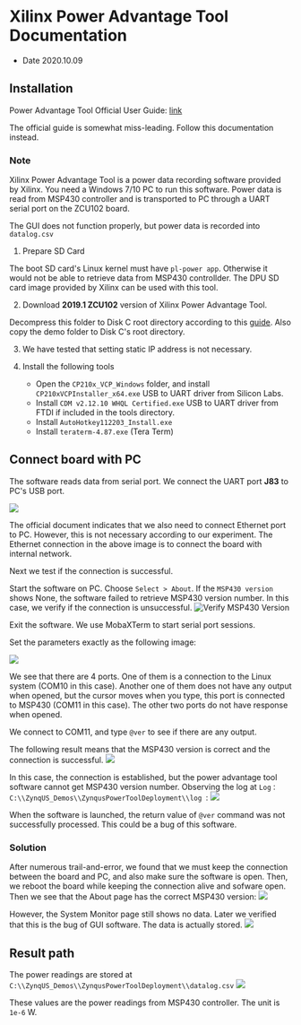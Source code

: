 # Xilinx Power Advantage Tool Documentation

- Date 2020.10.09
  
## Installation

Power Advantage Tool Official User Guide: [link](https://xilinx-wiki.atlassian.net/wiki/spaces/A/pages/18841681/Zynq+UltraScale+MPSoC+Power+Advantage+Tool+part+1+-+Introduction+to+the+Power+Advantage+Tool)

The official guide is somewhat miss-leading. Follow this documentation instead.

### Note

Xilinx Power Advantage Tool is a power data recording software provided by Xilinx.
You need a Windows 7/10 PC to run this software. Power data is read from MSP430 controller and is transported to PC through a UART serial port on the ZCU102 board.

The GUI does not function properly, but power data is recorded into `datalog.csv`

1. Prepare SD Card

The boot SD card's Linux kernel must have `pl-power app`. Otherwise it would not be able to retrieve data from MSP430 controllder. The DPU SD card image provided by Xilinx can be used with this tool.

2. Download **2019.1 ZCU102** version of Xilinx Power Advantage Tool. 

Decompress this folder to Disk C root directory according to this [guide](https://xilinx-wiki.atlassian.net/wiki/spaces/A/pages/18842495/Zynq+UltraScale+MPSoC+Power+Advantage+Tool+part+2+-+Installing+the+Pre-Built+Power+Advantage+Tool). Also copy the demo folder to Disk C's root directory.

3. We have tested that setting static IP address is not necessary.

4. Install the following tools

    -	Open the `CP210x_VCP_Windows` folder, and install `CP210xVCPInstaller_x64.exe` USB to UART driver from Silicon Labs.
    - 	Install `CDM v2.12.10 WHQL Certified.exe` USB to UART driver from FTDI if included in the tools directory.
    - 	Install `AutoHotkey112203_Install.exe`
    - 	Install `teraterm-4.87.exe` (Tera Term)

## Connect board with PC

The software reads data from serial port. We connect the UART port **J83** to PC's USB port. 

![](https://res.cloudinary.com/dxzx2bxch/image/upload/v1602236514/doc/image001_zstjbv.jpg)

The official document indicates that we also need to connect Ethernet port to PC. However, this is not necessary according to our experiment. The Ethernet connection in the above image is to connect the board with internal network.

Next we test if the connection is successful.

Start the software on PC. Choose `Select > About`. If the `MSP430 version` shows None, the software failed to retrieve MSP430 version number. In this case, we verify if the connection is unsuccessful.
![Verify MSP430 Version](https://res.cloudinary.com/dxzx2bxch/image/upload/v1602236518/doc/image002_noipal.png)

Exit the software. We use MobaXTerm to start serial port sessions.  

Set the parameters exactly as the following image:

![](https://res.cloudinary.com/dxzx2bxch/image/upload/v1602236513/doc/image003_v7m2uu.png)

We see that there are 4 ports. One of them is a connection to the Linux system (COM10 in this case). Another one of them does not have any output when opened, but the cursor moves when you type, this port is connected to MSP430 (COM11 in this case). The other two ports do not have response when opened.


We connect to COM11, and type `@ver` to see if there are any output.

The following result means that the MSP430 version is correct and the connection is successful.
![](https://res.cloudinary.com/dxzx2bxch/image/upload/v1602236513/doc/image004_qv3ykm.png)

In this case, the connection is established, but the power advantage tool software cannot get MSP430 version number. Observing the log at `Log：C:\\ZynqUS_Demos\\ZynqusPowerToolDeployment\\log `:
![](https://res.cloudinary.com/dxzx2bxch/image/upload/v1602236516/doc/image005_r7bryb.png)


When the software is launched, the return value of `@ver` command was not successfully processed. This could be a bug of this software.



### Solution 

After numerous trail-and-error, we found that we must keep the connection between the board and PC, and also make sure the software is open. Then, we reboot the board while keeping the connection alive and sofware open. Then we see that the About page has the correct MSP430 version:
![](https://res.cloudinary.com/dxzx2bxch/image/upload/v1602236515/doc/image006_gqlviy.png)

However, the System Monitor page still shows no data. Later we verified that this is the bug of GUI software. The data is actually stored.
![](https://res.cloudinary.com/dxzx2bxch/image/upload/v1602236518/doc/image007_ewpolc.png)

## Result path

The power readings are stored at `C:\\ZynqUS_Demos\\ZynqusPowerToolDeployment\\datalog.csv`
![](https://res.cloudinary.com/dxzx2bxch/image/upload/v1602236516/doc/image008_z6xo7l.png)

These values are the power readings from MSP430 controller. The unit is `1e-6` W.
